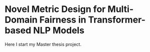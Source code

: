 #  Novel Metric Design for Multi-Domain Fairness in Transformer-based NLP Models
Here I start my Master thesis project. 

